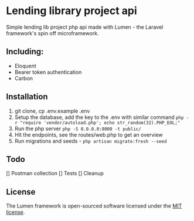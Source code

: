 # Lending library project api

Simple lending lib project php api made with Lumen - the Laravel framework's spin off microframework.

## Including:

- Eloquent
- Bearer token authentication
- Carbon

## Installation

1. git clone, cp .env.example .env
2. Setup the database, add the key to the .env with similar command `php -r "require 'vendor/autoload.php'; echo str_random(32).PHP_EOL;"`
3. Run the php server `php -S 0.0.0.0:8000 -t public/`
4. Hit the endpoints,  see the routes/web.php to get an overview
5. Run migrations and seeds - `php artisan migrate:fresh --seed`

## Todo

[] Postman collection
[] Tests
[] Cleanup

## License

The Lumen framework is open-sourced software licensed under the [MIT license](https://opensource.org/licenses/MIT).
